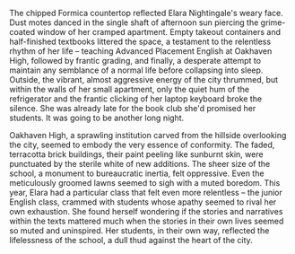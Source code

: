 The chipped Formica countertop reflected Elara Nightingale's weary face.  Dust motes danced in the single shaft of afternoon sun piercing the grime-coated window of her cramped apartment.  Empty takeout containers and half-finished textbooks littered the space, a testament to the relentless rhythm of her life – teaching Advanced Placement English at Oakhaven High, followed by frantic grading, and finally, a desperate attempt to maintain any semblance of a normal life before collapsing into sleep.  Outside, the vibrant, almost aggressive energy of the city thrummed, but within the walls of her small apartment, only the quiet hum of the refrigerator and the frantic clicking of her laptop keyboard broke the silence.  She was already late for the book club she'd promised her students.  It was going to be another long night.


Oakhaven High, a sprawling institution carved from the hillside overlooking the city, seemed to embody the very essence of conformity.  The faded, terracotta brick buildings, their paint peeling like sunburnt skin, were punctuated by the sterile white of new additions.  The sheer size of the school, a monument to bureaucratic inertia, felt oppressive.  Even the meticulously groomed lawns seemed to sigh with a muted boredom. This year, Elara had a particular class that felt even more relentless – the junior English class, crammed with students whose apathy seemed to rival her own exhaustion.  She found herself wondering if the stories and narratives within the texts mattered much when the stories in their own lives seemed so muted and uninspired.  Her students, in their own way, reflected the lifelessness of the school, a dull thud against the heart of the city.

